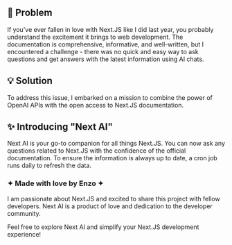 ## 🔨 Problem
If you've ever fallen in love with Next.JS like I did last year, you probably understand the excitement it brings to web development. The documentation is comprehensive, informative, and well-written, but I encountered a challenge - there was no quick and easy way to ask questions and get answers with the latest information using AI chats.

## 💡 Solution
To address this issue, I embarked on a mission to combine the power of OpenAI APIs with the open access to Next.JS documentation.

## ✨ Introducing "Next AI"
Next AI is your go-to companion for all things Next.JS. You can now ask any questions related to Next.JS with the confidence of the official documentation. To ensure the information is always up to date, a cron job runs daily to refresh the data.

### ✦ Made with love by Enzo ✦
I am passionate about Next.JS and excited to share this project with fellow developers. Next AI is a product of love and dedication to the developer community.

Feel free to explore Next AI and simplify your Next.JS development experience!
